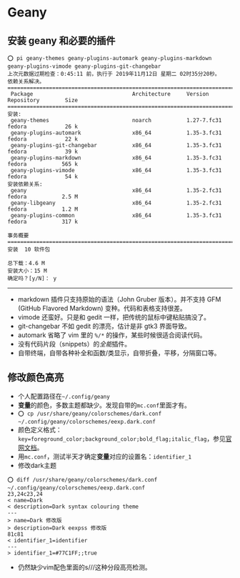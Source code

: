 # Geany

## 安装 geany 和必要的插件
```
⭕ pi geany-themes geany-plugins-automark geany-plugins-markdown geany-plugins-vimode geany-plugins-git-changebar
上次元数据过期检查：0:45:11 前，执行于 2019年11月12日 星期二 02时35分20秒。
依赖关系解决。
========================================================================================================
 Package                               Architecture     Version                  Repository        Size
========================================================================================================
安装:
 geany-themes                          noarch           1.27-7.fc31              fedora            26 k
 geany-plugins-automark                x86_64           1.35-3.fc31              fedora            22 k
 geany-plugins-git-changebar           x86_64           1.35-3.fc31              fedora            39 k
 geany-plugins-markdown                x86_64           1.35-3.fc31              fedora           565 k
 geany-plugins-vimode                  x86_64           1.35-3.fc31              fedora            54 k
安装依赖关系:
 geany                                 x86_64           1.35-2.fc31              fedora           2.5 M
 geany-libgeany                        x86_64           1.35-2.fc31              fedora           1.2 M
 geany-plugins-common                  x86_64           1.35-3.fc31              fedora           317 k

事务概要
========================================================================================================
安装  10 软件包

总下载：4.6 M
安装大小：15 M
确定吗？[y/N]： y
```

---

- markdown 插件只支持原始的语法（John Gruber 版本）。并不支持 GFM (GitHub Flavored Markdown) 变种。代码和表格支持很差。
- vimode 还蛮好。只是和 gedit 一样，把传统的鼠标中键粘贴搞没了。
- git-changebar 不如 gedit 的漂亮，估计是非 gtk3 界面导致。
- automark 省略了 vim 里的 `%/*` 的操作，某些时候很适合阅读代码。
- 没有代码片段（snippets）的*全能*插件。
- 自带终端，自带各种补全和函数/类显示，自带折叠，平移，分隔窗口等。

## 修改颜色高亮

- 个人配置路径在`~/.config/geany`
- **变量**的颜色，多数主题都缺少。发现自带的`mc.conf`里面才有。
- `⭕ cp /usr/share/geany/colorschemes/dark.conf ~/.config/geany/colorschemes/eexp.dark.conf`
- 颜色定义格式：`key=foreground_color;background_color;bold_flag;italic_flag`，参见[官网文档](https://www.geany.org/manual/#creating-a-custom-filetype-from-an-existing-filetype)。
- 用`mc.conf`，测试半天才确定**变量**对应的设置名：`identifier_1`
- 修改dark主题
```
⭕ diff /usr/share/geany/colorschemes/dark.conf ~/.config/geany/colorschemes/eexp.dark.conf 
23,24c23,24
< name=Dark
< description=Dark syntax colouring theme
---
> name=Dark 修改版
> description=Dark eexpss 修改版
81c81
< identifier_1=identifier
---
> identifier_1=#77C1FF;;true
```
- 仍然缺少vim配色里面的s///这种分段高亮检测。




